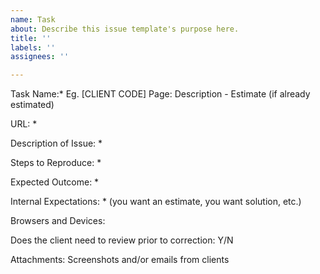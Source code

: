 ```yaml
---
name: Task
about: Describe this issue template's purpose here.
title: ''
labels: ''
assignees: ''

---
```


Task Name:*
Eg. [CLIENT CODE] Page: Description - Estimate (if already estimated)

URL: *

Description of Issue: *

Steps to Reproduce: *

Expected Outcome: *

Internal Expectations: * (you want an estimate, you want solution, etc.) 

Browsers and Devices:

Does the client need to review prior to correction: Y/N

Attachments: Screenshots and/or emails from clients
